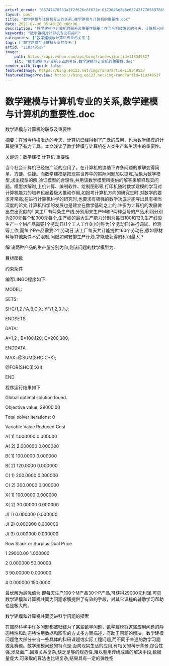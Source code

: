 ```yaml
---
arturl_encode: "68747470733a2f2f626c6f672e:6373646e2e6e65742f77656978696e5f33303233373637372f:61727469636c652f64657461696c732f313138333439353237"
layout: post
title: "数学建模与计算机专业的关系,数学建模与计算机的重要性.doc"
date: 2021-07-30 05:48:20 +08:00
description: "数学建模与计算机的联系及重要性摘要：在当今科技发达的今天，计算机已经得到了广"
keywords: "数学建模对计算机专业有用吗"
categories: ['数学建模与计算机专业的关系']
tags: ['数学建模与计算机专业的关系']
artid: "118349527"
image:
    path: https://api.vvhan.com/api/bing?rand=sj&artid=118349527
    alt: "数学建模与计算机专业的关系,数学建模与计算机的重要性.doc"
render_with_liquid: false
featuredImage: https://bing.ee123.net/img/rand?artid=118349527
featuredImagePreview: https://bing.ee123.net/img/rand?artid=118349527
---
```


# 数学建模与计算机专业的关系,数学建模与计算机的重要性.doc

数学建模与计算机的联系及重要性

摘要：在当今科技发达的今天，计算机已经得到了广泛的应用，也为数学建模的计算提供了有力工具。本文浅谈了数学建模与计算机在人类生产和生活中的重要性。

关键词：数学建模 计算机 重要性

当今社会计算机已经被广泛的应用了，在计算机的协助下许多问题的求解变得简单、方便、快捷。而数学建模是把现实世界中的实际问题加以提炼,抽象为数学模型,求出模型的解,验证模型的合理性,并用该数学模型所提供的解答来解释现实问题。模型求解时,上机计算、编制软件、绘制图形等,打印机随时数学建模的学习对计算机能力的培养也起着极大推动作用,如报考计算机方向的研究生时,对数学的要求非常高;在进行计算机科学的研究时,也要求有极强的数学功底才能写出具有相当深度的论文,计算机科学的发展也是建立在数学基础之上的,许多为计算机的发展做出杰出贡献的1 某工厂有两条生产线,分别用来生产M和P两种型号的产品,利润分别为200元每个和300元每个,生产线的最大生产能力分别为每日100和120,生产线没生产一个M产品需要1个劳动日(1个工人工作8小时称为1个劳动日)进行调试、检测等工作,而每个P产品需要2个劳动日,该工厂每天共计能提供160个劳动日,假如原材料等其他条件不受限制,问应如何安排生产计划,才能使获得的利润最大？

解 设两种产品的生产量分别为和,则该问题的数学模型为:

目标函数

约束条件

编写LINGO程序如下:

MODEL:

SETS:

SHC/1,2 /:A,B,C,X; YF/1,2,3 /:J;

ENDSETS

DATA:

A=1,2 ; B=100,120; C=200,300;

ENDDATA

MAX=@SUM(SHC:C\*X);

@FOR(SHC(I):X(I)

END

程序运行结果如下

Global optimal solution found.

Objective value: 29000.00

Total solver iterations: 0

Variable Value Reduced Cost

A( 1) 1.000000 0.000000

A( 2) 2.000000 0.000000

B( 1) 100.0000 0.000000

B( 2) 120.0000 0.000000

C( 1) 200.0000 0.000000

C( 2) 300.0000 0.000000

X( 1) 100.0000 0.000000

X( 2) 30.00000 0.000000

J( 1) 0.000000 0.000000

J( 2) 0.000000 0.000000

J( 3) 0.000000 0.000000

Row Slack or Surplus Dual Price

1 29000.00 1.000000

2 0.000000 50.00000

3 90.00000 0.000000

4 0.000000 150.0000

最优解为最优值为.即每天生产100个M产品30个P产品,可获得29000元利润.可见数学建模和计算机共同为问题求解提供了有效的手段，对其它课程的辅助学习帮助也是极大的。

数学建模和计算机共同促进科学问题的探索

在自然科学中许多问题都被归结为了某些数学问题，数学建模将这些应用问题的静态特性和动态特性用数据和图形的方式多方面描述，有助于问题的解决。数学建模问题绝大部分来自一些具体的科研课题或实际工程问题,而不同于普通的数学习题或竞赛题。数学建模问题的特点是:面向现实生活的应用,有相关的科研背景,综合性强,涉及面广,因素关系复杂,缺乏足够的规范性,难以套用传统成熟的解决手段,数据量庞大,可采取的算法也比较复杂,结果具有一定的弹性空